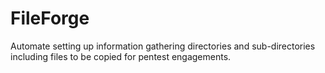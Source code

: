 # FileForge
Automate setting up information gathering directories and sub-directories including files to be copied for pentest engagements.
